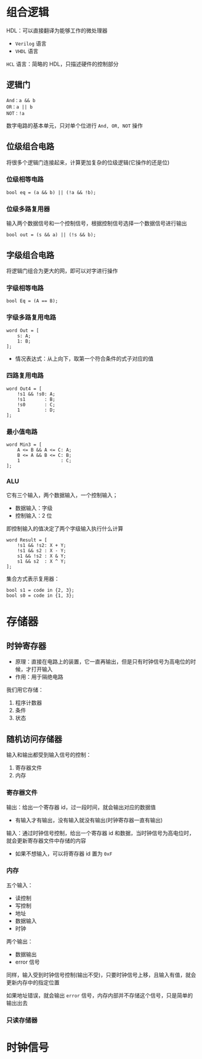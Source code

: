 # 组合逻辑

HDL：可以直接翻译为能够工作的微处理器
- `Verilog` 语言
- `VHDL` 语言

`HCL` 语言：简略的 HDL，只描述硬件的控制部分

## 逻辑门

```
And：a && b
OR：a || b
NOT：!a
```

数字电路的基本单元，只对单个位进行 `And, OR, NOT` 操作

## 位级组合电路

将很多个逻辑门连接起来，计算更加复杂的位级逻辑(它操作的还是位)

### 位级相等电路

```
bool eq = (a && b) || (!a && !b);
```

### 位级多路复用器

输入两个数据信号和一个控制信号，根据控制信号选择一个数据信号进行输出

```
bool out = (s && a) || (!s && b);
```

## 字级组合电路

将逻辑门组合为更大的网，即可以对字进行操作

### 字级相等电路

```
bool Eq = (A == B);
```

### 字级多路复用电路

```
word Out = [
	s: A;
	1: B;
];
```
- 情况表达式：从上向下，取第一个符合条件的式子对应的值

### 四路复用电路

```
word Out4 = [
	!s1 && !s0: A;
	!s1       : B;
	!s0       : C;
	1         : D;
];
```

### 最小值电路

```
word Min3 = [
	A <= B && A <= C: A;
	B <= A && B <= C: B;
	1               : C;
];
```

### ALU

它有三个输入，两个数据输入，一个控制输入；
- 数据输入：字级
- 控制输入：2 位

即控制输入的值决定了两个字级输入执行什么计算
```
word Result = [
	!s1 && !s2: X + Y;
	!s1 && s2 : X - Y;
	s1 && !s2 : X & Y;
	s1 && s2  : X ^ Y;
];
```

集合方式表示复用器：
```
bool s1 = code in {2, 3};
bool s0 = code in {1, 3};
```

# 存储器

## 时钟寄存器

- 原理：直接在电路上的装置，它一直再输出，但是只有时钟信号为高电位的时候，才打开输入
- 作用：用于隔绝电路

我们用它存储：
1. 程序计数器
2. 条件
3. 状态

## 随机访问存储器

输入和输出都受到输入信号的控制：
1. 寄存器文件
2. 内存

### 寄存器文件

输出：给出一个寄存器 id，过一段时间，就会输出对应的数据值
-  有输入才有输出，没有输入就没有输出(时钟寄存器一直有输出)

输入：通过时钟信号控制，给出一个寄存器 id 和数据，当时钟信号为高电位时，就会更新寄存器文件中存储的内容
- 如果不想输入，可以将寄存器 id 置为 `0xF`

### 内存

五个输入：
- 读控制
- 写控制
- 地址
- 数据输入
- 时钟

两个输出：
- 数据输出
- error 信号

同样，输入受到时钟信号控制(输出不受)，只要时钟信号上移，且输入有值，就会更新内存中的指定位置

如果地址错误，就会输出 `error` 信号，内存内部并不存储这个信号，只是简单的输出出去

### 只读存储器

# 时钟信号